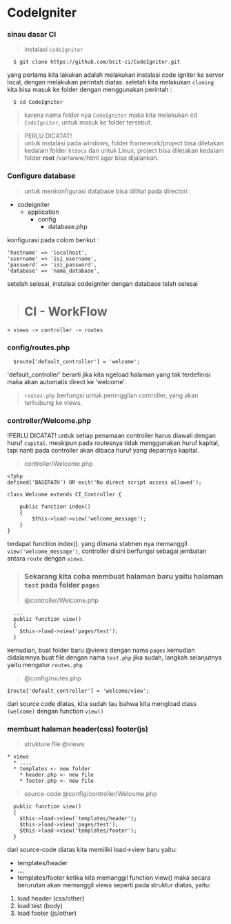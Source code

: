 # CodeIgniter
### sinau dasar CI

> instalasi ```CodeIgniter```
```
  $ git clone https://github.com/bcit-ci/CodeIgniter.git
```

yang pertama kita lakukan adalah melakukan instalasi code igniter ke server local, dengan melakukan perintah diatas. seletah kita melakukan ```cloning``` kita bisa masuk ke folder dengan menggunakan perintah :

```
  $ cd CodeIgniter
```

> karena nama folder nya ```CodeIgniter``` maka kita melakukan cd ```CodeIgniter```, untuk masuk ke folder tersebut.

> PERLU DICATAT! <br>
untuk instalasi pada windows, folder framework/project bisa diletakan kedalam folder ```htdocs``` dan untuk Linux, project bisa diletakan kedalam folder __root__ /var/www/html agar bisa dijalankan.

### Configure database
> untuk menkonfigurasi database bisa dilihat pada directori :

* codeigniter
  * application
    * config
      * database.php

konfigurasi pada colom berikut :
```
'hostname' => 'localhost',
'username' => 'isi_username',
'password' => 'isi_password',
'database' => 'nama_database',
```

setelah selesai, instalasi codeigniter dengan database telah selesai

> # CI - WorkFlow
```
> views -> controller -> routes
```

### config/routes.php
```
  $route['default_controller'] = 'welcome';
```

'default_controller' berarti jika kita ngeload halaman yang tak terdefinisi maka akan automatis direct ke 'welcome'.

> ```routes.php``` berfungsi untuk pemnggilan controller, yang akan terhubung ke views.

### controller/Welcome.php
!PERLU DICATAT! untuk setiap penamaan controller harus diawali dengan huruf ```capital```. meskipun pada routesnya tidak menggunakan huruf kapital, tapi nanti pada controller akan dibaca huruf yang depannya kapital.
>  controller/Welcome.php

```
<?php
defined('BASEPATH') OR exit('No direct script access allowed');

class Welcome extends CI_Controller {

	public function index()
	{
		$this->load->view('welcome_message');
	}
}
```
terdapat function index(). yang dimana statmen nya memanggil ```view('welcome_message')```, controller disini berfungsi sebagai jembatan antara ```route``` dengan ```views```.

> ### Sekarang kita coba membuat halaman baru yaitu halaman ```test``` pada folder ```pages```
> @controller/Welcome.php

```
  ...
  public function view()
  {
    $this->load->view('pages/test');
  }
```

kemudian, buat folder baru @views dengan nama ```pages``` kemudian didalamnya buat file dengan nama ```test.php``` jika sudah, langkah selanjutnya yaitu mengatur ```routes.php```

> @config/routes.php
```
$route['default_controller'] = 'welcome/view';
```
dari source code diatas, kita sudah tau bahwa kita mengload class ```(welcome)``` dengan function ```view()```

### membuat halaman header(css) footer(js)
>strukture file @views

```
* views
  * ....
  * templates <- new folder
    * header.php <- new file
    * footer.php <- new file
```

> source-code @config/controller/Welcome.php

```
  public function view()
  {
    $this->load->view('templates/header');
    $this->load->view('pages/test');
    $this->load->view('templates/footer');
  }
```

dari source-code diatas kita memiliki load->view baru yaitu:
* templates/header
* ....
* templates/footer
ketika kita memanggil function view() maka secara berurutan akan memanggil views seperti pada struktur diatas, yaitu:
1. load header (css/other)
2. load test (body)
3. load footer (js/other)
